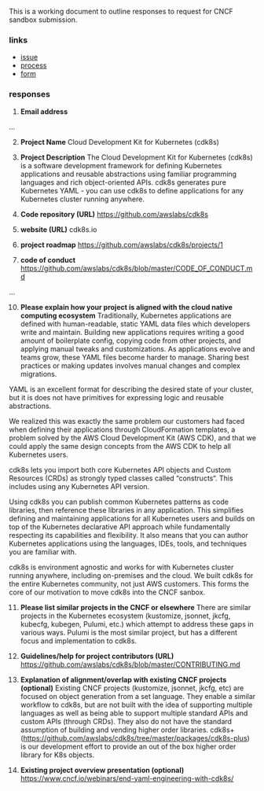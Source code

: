 This is a working document to outline responses to request for CNCF sandbox submission.

### links
* [issue](https://github.com/awslabs/cdk8s/issues/280)
* [process](https://github.com/cncf/toc/blob/master/process/project_proposals.adoc#sandbox-process)
* [form](https://docs.google.com/forms/d/1bJhG1MuM981uQXcnBMv4Mj9yfV5_q5Kwk3qhBCLa_5A/viewform?edit_requested=true)

### responses
1. **Email address**

...

2. **Project Name**
Cloud Development Kit for Kubernetes (cdk8s)

3. **Project Description**
The Cloud Development Kit for Kubernetes (cdk8s) is a software development framework for defining Kubernetes applications and reusable abstractions using familiar programming languages and rich object-oriented APIs. cdk8s generates pure Kubernetes YAML - you can use cdk8s to define applications for any Kubernetes cluster running anywhere.

4. **Code repository (URL)**
https://github.com/awslabs/cdk8s

5. **website (URL)**
cdk8s.io

6. **project roadmap**
https://github.com/awslabs/cdk8s/projects/1

7. **code of conduct**
https://github.com/awslabs/cdk8s/blob/master/CODE_OF_CONDUCT.md

...

10. **Please explain how your project is aligned with the cloud native computing ecosystem**
Traditionally, Kubernetes applications are defined with human-readable, static YAML data files which developers write and maintain. Building new applications requires writing a good amount of boilerplate config, copying code from other projects, and applying manual tweaks and customizations. As applications evolve and teams grow, these YAML files become harder to manage. Sharing best practices or making updates involves manual changes and complex migrations.

YAML is an excellent format for describing the desired state of your cluster, but it is does not have primitives for expressing logic and reusable abstractions.

We realized this was exactly the same problem our customers had faced when defining their applications through CloudFormation templates, a problem solved by the AWS Cloud Development Kit (AWS CDK), and that we could apply the same design concepts from the AWS CDK to help all Kubernetes users.

cdk8s lets you import both core Kubernetes API objects and Custom Resources (CRDs) as strongly typed classes called “constructs“. This includes using any Kubernetes API version.

Using cdk8s you can publish common Kubernetes patterns as code libraries, then reference these libraries in any application. This simplifies defining and maintaining applications for all Kubernetes users and builds on top of the Kubernetes declarative API approach while fundamentally respecting its capabilities and flexibility. It also means that you can author Kubernetes applications using the languages, IDEs, tools, and techniques you are familiar with.

cdk8s is environment agnostic and works for with Kubernetes cluster running anywhere, including on-premises and the cloud. We built cdk8s for the entire Kubernetes community, not just AWS customers. This forms the core of our motivation to move cdk8s into the CNCF sanbox.

11. **Please list similar projects in the CNCF or elsewhere**
There are similar projects in the Kubernetes ecosystem (kustomize, jsonnet, jkcfg, kubecfg, kubegen, Pulumi, etc.) which attempt to address these gaps in various ways. Pulumi is the most similar project, but has a different focus and implementation to cdk8s.

12. **Guidelines/help for project contributors (URL)**
https://github.com/awslabs/cdk8s/blob/master/CONTRIBUTING.md

13. **Explanation of alignment/overlap with existing CNCF projects (optional)**
Existing CNCF projects (kustomize, jsonnet, jkcfg, etc) are focused on object generation from a set language. They enable a similar workflow to cdk8s, but are not built with the idea of supporting multiple languages as well as being able to support multiple standard APIs and custom APIs (through CRDs). They also do not have the standard assumption of building and vending higher order libraries. cdk8s+ (https://github.com/awslabs/cdk8s/tree/master/packages/cdk8s-plus) is our development effort to provide an out of the box higher order library for K8s objects.

14. **Existing project overview presentation (optional)**
https://www.cncf.io/webinars/end-yaml-engineering-with-cdk8s/
